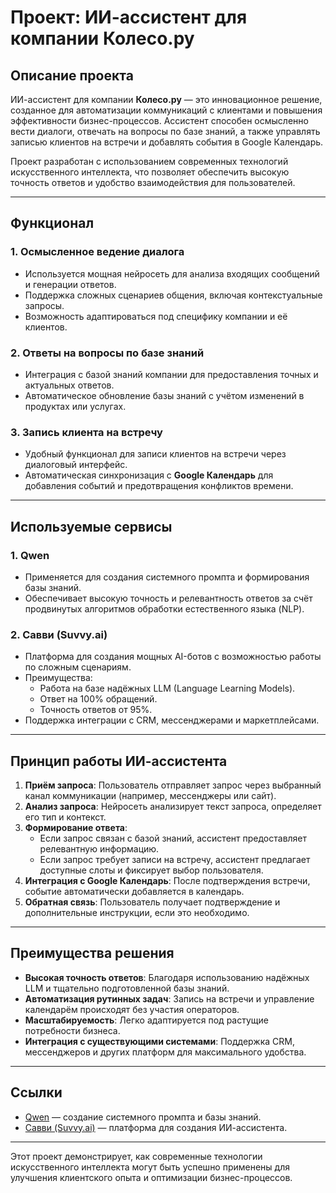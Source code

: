 # Проект: ИИ-ассистент для компании Колесо.ру

## Описание проекта

ИИ-ассистент для компании **Колесо.ру** — это инновационное решение, созданное для автоматизации коммуникаций с клиентами и повышения эффективности бизнес-процессов. Ассистент способен осмысленно вести диалоги, отвечать на вопросы по базе знаний, а также управлять записью клиентов на встречи и добавлять события в Google Календарь.

Проект разработан с использованием современных технологий искусственного интеллекта, что позволяет обеспечить высокую точность ответов и удобство взаимодействия для пользователей.

---

## Функционал

### 1. **Осмысленное ведение диалога**
   - Используется мощная нейросеть для анализа входящих сообщений и генерации ответов.
   - Поддержка сложных сценариев общения, включая контекстуальные запросы.
   - Возможность адаптироваться под специфику компании и её клиентов.

### 2. **Ответы на вопросы по базе знаний**
   - Интеграция с базой знаний компании для предоставления точных и актуальных ответов.
   - Автоматическое обновление базы знаний с учётом изменений в продуктах или услугах.

### 3. **Запись клиента на встречу**
   - Удобный функционал для записи клиентов на встречи через диалоговый интерфейс.
   - Автоматическая синхронизация с **Google Календарь** для добавления событий и предотвращения конфликтов времени.

---

## Используемые сервисы

### 1. **Qwen**
   - Применяется для создания системного промпта и формирования базы знаний.
   - Обеспечивает высокую точность и релевантность ответов за счёт продвинутых алгоритмов обработки естественного языка (NLP).

### 2. **Савви (Suvvy.ai)**
   - Платформа для создания мощных AI-ботов с возможностью работы по сложным сценариям.
   - Преимущества:
     - Работа на базе надёжных LLM (Language Learning Models).
     - Ответ на 100% обращений.
     - Точность ответов от 95%.
   - Поддержка интеграции с CRM, мессенджерами и маркетплейсами.

---

## Принцип работы ИИ-ассистента

1. **Приём запроса**: Пользователь отправляет запрос через выбранный канал коммуникации (например, мессенджеры или сайт).
2. **Анализ запроса**: Нейросеть анализирует текст запроса, определяет его тип и контекст.
3. **Формирование ответа**:
   - Если запрос связан с базой знаний, ассистент предоставляет релевантную информацию.
   - Если запрос требует записи на встречу, ассистент предлагает доступные слоты и фиксирует выбор пользователя.
4. **Интеграция с Google Календарь**: После подтверждения встречи, событие автоматически добавляется в календарь.
5. **Обратная связь**: Пользователь получает подтверждение и дополнительные инструкции, если это необходимо.

---

## Преимущества решения

- **Высокая точность ответов**: Благодаря использованию надёжных LLM и тщательно подготовленной базы знаний.
- **Автоматизация рутинных задач**: Запись на встречи и управление календарём происходят без участия операторов.
- **Масштабируемость**: Легко адаптируется под растущие потребности бизнеса.
- **Интеграция с существующими системами**: Поддержка CRM, мессенджеров и других платформ для максимального удобства.

---

## Ссылки

- [Qwen](https://qwen.com/) — создание системного промпта и базы знаний.
- [Савви (Suvvy.ai)](https://suvvy.ai/) — платформа для создания ИИ-ассистента.

---

Этот проект демонстрирует, как современные технологии искусственного интеллекта могут быть успешно применены для улучшения клиентского опыта и оптимизации бизнес-процессов.
```
